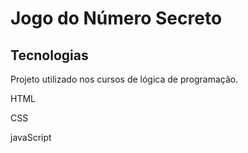 <h1> Jogo do Número Secreto</h1>

<h2>Tecnologias</h2> 
<p>Projeto utilizado nos cursos de lógica de programação.</p>

 <p>HTML</p>
 <p>CSS</p>
 <p>javaScript</p>
